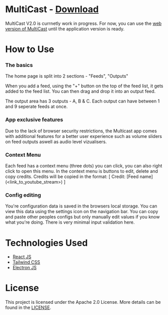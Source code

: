 # MultiCast - [Download](https://github.com/RageBoy152/multicast/releases/latest)

MultiCast V2.0 is currnetly work in progress.
For now, you can use the [web version of MultiCast](https://multicast.watch) until the application version is ready.

# How to Use

### The basics
The home page is split into 2 sections - "Feeds", "Outputs"

When you add a feed, using the "+" button on the top of the feed list, it gets added to the feed list.
You can then drag and drop it into an output feed.

The output area has 3 outputs - A, B & C.
Each output can have between 1 and 9 seperate feeds at once.


### App exclusive features

Due to the lack of browser security restrictions, the Multicast app comes with additional features for a better user experience such as volume sliders on feed outputs aswell as audio level vizualisers.


### Context Menu
Each feed has a context menu (three dots) you can click, you can also right click to open this menu.
In the context menu is buttons to edit, delete and copy credits. Credits will be copied in the format:
[ Credit: [Feed name]\(<link_to_youtube_stream>) ]


### Config editing
You're configuration data is saved in the browsers local storage. You can view this data using the settings icon on the navigation bar.
You can copy and paste other peoples configs but only manually edit values if you know what you're doing. There is very minimal input validation here.

<!-- ### For developers
If you wish to host this project locally, use `npm i` to install all the dependancies, then run `npm run dev` to open the dev version and `npm run build` to build which you can view by using `npx serve dist`. -->

# Technologies Used
- [React JS](https://react.dev)
- [Tailwind CSS](https://tailwindcss.com)
- [Electron JS](https://www.electronjs.org)


# License

This project is licensed under the Apache 2.0 License. More details can be found in the [LICENSE](https://github.com/RageBoy152/multicast/blob/main/LICENSE).
